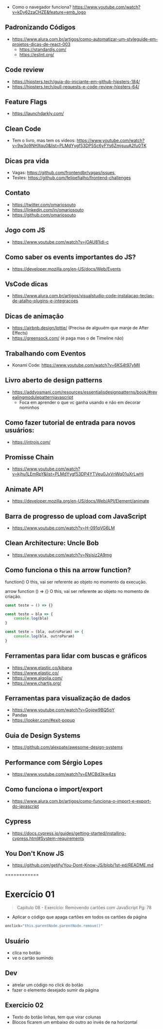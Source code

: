 - Como o navegador funciona? https://www.youtube.com/watch?v=kDy62zaCHZE&feature=emb_logo

## Padronizando Códigos
- https://www.alura.com.br/artigos/como-automatizar-um-styleguide-em-projetos-dicas-de-react-003
    - https://standardjs.com/
    - https://eslint.org/

## Code review
- https://hipsters.tech/guia-do-iniciante-em-github-hipsters-184/
- https://hipsters.tech/pull-requests-e-code-review-hipsters-64/

## Feature Flags
- https://launchdarkly.com/


## Clean Code
- Tem o livro, mas tem os vídeos: https://www.youtube.com/watch?v=9w3o9NHXqu0&list=PLMdYygf53DP5Sc6yFYs6ZmjsuuA2fu0TK

## Dicas pra vida
- Vagas: https://github.com/frontendbr/vagas/issues 
- Testes: https://github.com/felipefialho/frontend-challenges

## Contato 
- https://twitter.com/omariosouto
- https://linkedin.com/in/omariosouto
- https://github.com/omariosouto

## Jogo com JS
- https://www.youtube.com/watch?v=jOAU81jdi-c

## Como saber os events importantes do JS?
- https://developer.mozilla.org/en-US/docs/Web/Events

## VsCode dicas
- https://www.alura.com.br/artigos/visualstudio-code-instalacao-teclas-de-atalho-plugins-e-integracoes

## Dicas de animação
- https://airbnb.design/lottie/ (Precisa de alguuém que manje de After Effects)
- https://greensock.com/ (é paga mas o de Timeline não)

## Trabalhando com Eventos
- Konami Code: https://www.youtube.com/watch?v=6KS4t97yMlI

## Livro aberto de design patterns
- https://addyosmani.com/resources/essentialjsdesignpatterns/book/#revealingmodulepatternjavascript
    - Foca em aprender o que vc ganha usando e não em decorar nominhos

## Como fazer tutorial de entrada para novos usuários:
- https://introjs.com/

## Promisse Chain
- https://www.youtube.com/watch?v=kjhu1LEmRpY&list=PLMdYygf53DP4YTVeu0JxVnWq01uXrLwHi

## Animate API
- https://developer.mozilla.org/en-US/docs/Web/API/Element/animate

## Barra de progresso de upload com JavaScript
- https://www.youtube.com/watch?v=H-091qVG6LM

## Clean Architecture: Uncle Bob
- https://www.youtube.com/watch?v=Nsjsiz2A9mg


## Como funciona o this na arrow function?
function()
O this, vai ser referente ao objeto no momento da execução.

arrow function () => {}
O this, vai ser referente ao objeto no momento de criação.

```js
const teste = () => {}

const teste = bla => {
    console.log(bla)
}

const teste = (bla, outroParam) => {
    console.log(bla, outroParam)
}
```

## Ferramentas para lidar com buscas e gráficos
- https://www.elastic.co/kibana
- https://www.elastic.co/
- https://www.algolia.com/
- https://www.chartjs.org/

## Ferramentas para visualização de dados
- https://www.youtube.com/watch?v=Gojqw9BQ5qY
- Pandas
- https://looker.com/#exit-popup

## Guia de Design Systems
- https://github.com/alexpate/awesome-design-systems

## Performance com Sérgio Lopes
- https://www.youtube.com/watch?v=EMCBd3kw4zs

## Como funciona o import/export
- https://www.alura.com.br/artigos/como-funciona-o-import-e-export-do-javascript

## Cypress
- https://docs.cypress.io/guides/getting-started/installing-cypress.html#System-requirements

## You Don't Know JS
- https://github.com/getify/You-Dont-Know-JS/blob/1st-ed/README.md

============

# Exercício 01
> Capitulo 08 - Exercício: Removendo cartões com JavaScript
Pg: 78

- Aplicar o código que apaga cartões em todos os cartões da página
```js
onclick="this.parentNode.parentNode.remove()"
```

## Usuário
- clica no botão
- ve o cartão sumindo 

## Dev
- atrelar um código no click do botão
- fazer o elemento desejado sumir da página


## Exercicio 02
- Texto do botão linhas, tem que virar colunas
- Blocos ficarem um embaixo do outro ao invés de na horizontal
